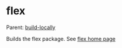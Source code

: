 flex
====

Parent: [build-locally](../../README.md)

Builds the flex package. See [flex home page](http://flex.sourceforge.net/)

